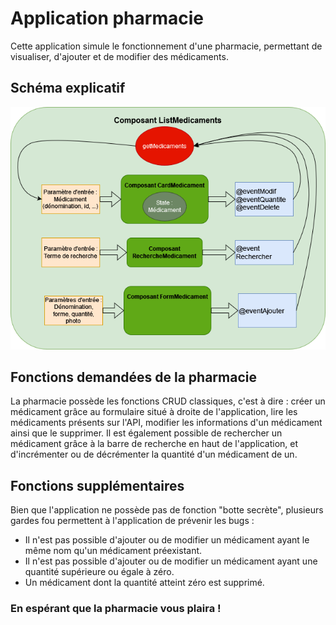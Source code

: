 # Application pharmacie

Cette application simule le fonctionnement d'une pharmacie, permettant de visualiser, d'ajouter et de modifier des médicaments.

## Schéma explicatif 

![alt text](DiagrammePharma.png)

## Fonctions demandées de la pharmacie

La pharmacie possède les fonctions CRUD classiques, c'est à dire : créer un médicament grâce au formulaire situé à droite de l'application, lire les médicaments présents sur l'API, modifier les informations d'un médicament ainsi que le supprimer. 
Il est également possible de rechercher un médicament grâce à la barre de recherche en haut de l'application, et d'incrémenter ou de décrémenter la quantité d'un médicament de un.

## Fonctions supplémentaires

Bien que l'application ne possède pas de fonction "botte secrète", plusieurs gardes fou permettent à l'application de prévenir les bugs :
- Il n'est pas possible d'ajouter ou de modifier un médicament ayant le même nom qu'un médicament préexistant. 
- Il n'est pas possible d'ajouter ou de modifier un médicament ayant une quantité supérieure ou égale à zéro. 
- Un médicament dont la quantité atteint zéro est supprimé.

### En espérant que la pharmacie vous plaira ! 